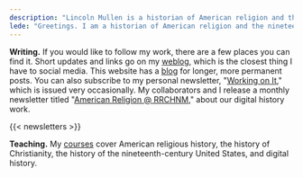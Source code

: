 ```yaml
---
description: "Lincoln Mullen is a historian of American religion and the nineteenth-century United States."
lede: "Greetings. I am a historian of American religion and the nineteenth-century United States, often using computational methods for texts and maps. I am an [associate professor](https://historyarthistory.gmu.edu/people/lmullen) in the Department of History and Art History at George Mason University, as well as one of the faculty directors at the [Roy Rosenzweig Center for History and New Media](https://rrchnm.org/)."
---
```


**Writing.** If you would like to follow my work, there are a few places you can find it. Short updates and links go on my [weblog](https://weblog.lincolnmullen.com/), which is the closest thing I have to social media. This website has a [blog](/blog/) for longer, more permanent posts. You can also subscribe to my personal newsletter,  "[Working on It](https://buttondown.email/lmullen)," which is issued very occasionally. My collaborators and I release a monthly newsletter titled "[American Religion @ RRCHNM](https://us14.campaign-archive.com/home/?u=36898c6824a31b8e1d4434a55&id=18c732c256)," about our digital history work.

{{< newsletters >}}

**Teaching.** My [courses](/courses/) cover American religious history, the history of Christianity, the history of the nineteenth-century United States, and digital history. 

